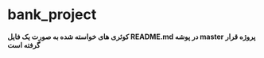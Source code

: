 # bank_project 
**کوئری های خواسته شده به صورت یک فایل README.md در پوشه master پروژه قرار گرفته است**
